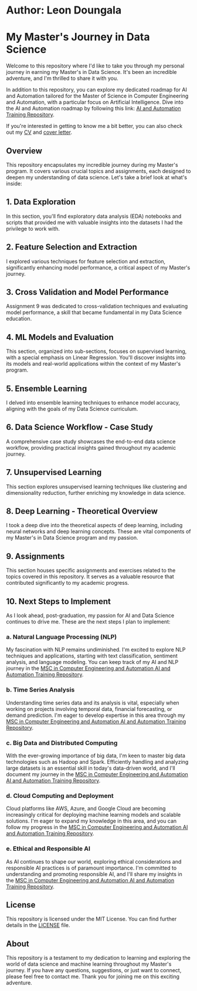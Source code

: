 # Author: Leon Doungala
# My Master's Journey in Data Science

Welcome to this repository where I'd like to take you through my personal journey in earning my Master's in Data Science. It's been an incredible adventure, and I'm thrilled to share it with you.

In addition to this repository, you can explore my dedicated roadmap for AI and Automation tailored for the Master of Science in Computer Engineering and Automation, with a particular focus on Artificial Intelligence. Dive into the AI and Automation roadmap by following this link: [AI and Automation Training Repository](https://github.com/LeonDoungala22/AI-and-Automation-Training).

If you're interested in getting to know me a bit better, you can also check out my [CV](https://github.com/LeonDoungala22/my-cv-and-cover-letter) and [cover letter](https://github.com/LeonDoungala22/my-cv-and-cover-letter).

## Overview

This repository encapsulates my incredible journey during my Master's program. It covers various crucial topics and assignments, each designed to deepen my understanding of data science. Let's take a brief look at what's inside:

## 1. Data Exploration

In this section, you'll find exploratory data analysis (EDA) notebooks and scripts that provided me with valuable insights into the datasets I had the privilege to work with.

## 2. Feature Selection and Extraction

I explored various techniques for feature selection and extraction, significantly enhancing model performance, a critical aspect of my Master's journey.

## 3. Cross Validation and Model Performance

Assignment 9 was dedicated to cross-validation techniques and evaluating model performance, a skill that became fundamental in my Data Science education.

## 4. ML Models and Evaluation

This section, organized into sub-sections, focuses on supervised learning, with a special emphasis on Linear Regression. You'll discover insights into its models and real-world applications within the context of my Master's program.

## 5. Ensemble Learning

I delved into ensemble learning techniques to enhance model accuracy, aligning with the goals of my Data Science curriculum.

## 6. Data Science Workflow - Case Study

A comprehensive case study showcases the end-to-end data science workflow, providing practical insights gained throughout my academic journey.

## 7. Unsupervised Learning

This section explores unsupervised learning techniques like clustering and dimensionality reduction, further enriching my knowledge in data science.

## 8. Deep Learning - Theoretical Overview

I took a deep dive into the theoretical aspects of deep learning, including neural networks and deep learning concepts. These are vital components of my Master's in Data Science program and my passion.

## 9. Assignments

This section houses specific assignments and exercises related to the topics covered in this repository. It serves as a valuable resource that contributed significantly to my academic progress.

## 10. Next Steps to Implement

As I look ahead, post-graduation, my passion for AI and Data Science continues to drive me. These are the next steps I plan to implement:

### a. Natural Language Processing (NLP)

My fascination with NLP remains undiminished. I'm excited to explore NLP techniques and applications, starting with text classification, sentiment analysis, and language modeling. You can keep track of my AI and NLP journey in the [MSC in Computer Engineering and Automation AI and Automation Training Repository](https://github.com/LeonDoungala22/AI-and-Automation-Training).

### b. Time Series Analysis

Understanding time series data and its analysis is vital, especially when working on projects involving temporal data, financial forecasting, or demand prediction. I'm eager to develop expertise in this area through my [MSC in Computer Engineering and Automation AI and Automation Training Repository](https://github.com/LeonDoungala22/AI-and-Automation-Training).

### c. Big Data and Distributed Computing

With the ever-growing importance of big data, I'm keen to master big data technologies such as Hadoop and Spark. Efficiently handling and analyzing large datasets is an essential skill in today's data-driven world, and I'll document my journey in the [MSC in Computer Engineering and Automation AI and Automation Training Repository](https://github.com/LeonDoungala22/AI-and-Automation-Training).

### d. Cloud Computing and Deployment

Cloud platforms like AWS, Azure, and Google Cloud are becoming increasingly critical for deploying machine learning models and scalable solutions. I'm eager to expand my knowledge in this area, and you can follow my progress in the [MSC in Computer Engineering and Automation AI and Automation Training Repository](https://github.com/LeonDoungala22/AI-and-Automation-Training).

### e. Ethical and Responsible AI

As AI continues to shape our world, exploring ethical considerations and responsible AI practices is of paramount importance. I'm committed to understanding and promoting responsible AI, and I'll share my insights in the [MSC in Computer Engineering and Automation AI and Automation Training Repository](https://github.com/LeonDoungala22/AI-and-Automation-Training).

## License

This repository is licensed under the MIT License. You can find further details in the [LICENSE](LICENSE) file.

## About

This repository is a testament to my dedication to learning and exploring the world of data science and machine learning throughout my Master's journey. If you have any questions, suggestions, or just want to connect, please feel free to contact me. Thank you for joining me on this exciting adventure.
